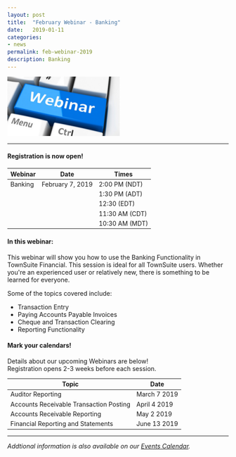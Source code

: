 ```yaml
---
layout: post
title:  "February Webinar - Banking"
date:   2019-01-11
categories:
- news
permalink: feb-webinar-2019
description: Banking
---
```


![Webinar](/images/webinar.png "Webinar")

---

#### **Registration is now open!** 

| Webinar | Date | Times |
| ---- | ---- | ---- |
| Banking | February 7, 2019 | 2:00 PM (NDT) |
| | | 1:30 PM (ADT) |
| | | 12:30 (EDT) |
| | | 11:30 AM (CDT) |
| | | 10:30 AM (MDT) |

#### **In this webinar:**  

This webinar will show you how to use the Banking Functionality in TownSuite Financial. This session is ideal for all TownSuite users. Whether you're an experienced user or relatively new, there is something to be learned for everyone.

Some of the topics covered include:
 	
+ Transaction Entry
+ Paying Accounts Payable Invoices
+ Cheque and Transaction Clearing
+ Reporting Functionality
 	

#### **Mark your calendars!**

Details about our upcoming Webinars are below!  
Registration opens 2-3 weeks before each session.

| Topic | Date |
| ---- | ---- |
| Auditor Reporting | March 7 2019 |
| Accounts Receivable Transaction Posting | April 4 2019 |
| Accounts Receivable Reporting | May 2 2019 |
| Financial Reporting and Statements | June 13 2019 |

---
*Addtional information is also available on our [Events Calendar](https://townsuite.com/events).*

